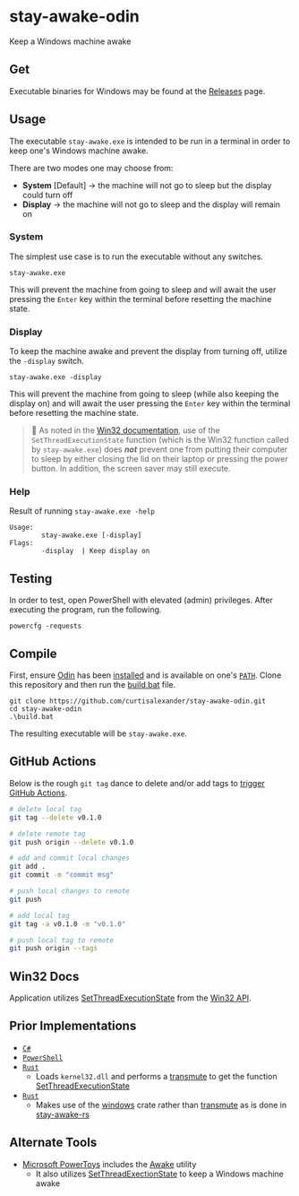 # stay-awake-odin
Keep a Windows machine awake

## Get
Executable binaries for Windows may be found at the [Releases](https://github.com/curtisalexander/stay-awake-odin/releases) page.

## Usage
The executable `stay-awake.exe` is intended to be run in a terminal in order to keep one's Windows machine awake.

There are two modes one may choose from:
- **System** [Default] &rarr; the machine will not go to sleep but the display could turn off
- **Display** &rarr; the machine will not go to sleep and the display will remain on

### System
The simplest use case is to run the executable without any switches.

```pwsh
stay-awake.exe
```

This will prevent the machine from going to sleep and will await the user pressing the `Enter` key within the terminal before resetting the machine state.

### Display
To keep the machine awake and prevent the display from turning off, utilize the `-display` switch.

```pwsh
stay-awake.exe -display
```

This will prevent the machine from going to sleep (while also keeping the display on) and will await the user pressing the `Enter` key within the terminal before resetting the machine state.

> :memo: As noted in the [Win32 documentation](https://docs.microsoft.com/en-us/windows/win32/api/winbase/nf-winbase-setthreadexecutionstate), use of the `SetThreadExecutionState` function (which is the Win32 function called by `stay-awake.exe`) does **_not_** prevent one from putting their computer to sleep by either closing the lid on their laptop or pressing the power button.  In addition, the screen saver may still execute.

### Help
Result of running `stay-awake.exe -help`

```
Usage:
        stay-awake.exe [-display]
Flags:
        -display  | Keep display on
```

## Testing
In order to test, open PowerShell with elevated (admin) privileges. After executing the program, run the following.

```pwsh
powercfg -requests
```

## Compile
First, ensure [Odin](https://odin-lang.org/) has been [installed](https://odin-lang.org/docs/install/) and is available on one's [`PATH`](https://duckduckgo.com/?q=add+to+path+windows&ia=web).  Clone this repository and then run the [build.bat](build.bat) file.
```
git clone https://github.com/curtisalexander/stay-awake-odin.git
cd stay-awake-odin
.\build.bat
```

The resulting executable will be `stay-awake.exe`.

## GitHub Actions
Below is the rough `git tag` dance to delete and/or add tags to [trigger GitHub Actions](https://github.com/curtisalexander/readstat-rs/blob/main/.github/workflows/main.yml#L7-L10).

```sh
# delete local tag
git tag --delete v0.1.0

# delete remote tag
git push origin --delete v0.1.0

# add and commit local changes
git add .
git commit -m "commit msg"

# push local changes to remote
git push

# add local tag
git tag -a v0.1.0 -m "v0.1.0"

# push local tag to remote
git push origin --tags
```

## Win32 Docs
Application utilizes [SetThreadExecutionState](https://docs.microsoft.com/en-us/windows/win32/api/winbase/nf-winbase-setthreadexecutionstate) from the [Win32 API](https://docs.microsoft.com/en-us/windows/win32/).

## Prior Implementations
- [`C#`](https://github.com/curtisalexander/stay-awake-cs)
- [`PowerShell`](https://github.com/curtisalexander/stay-awake-ps)
- [`Rust`](https://github.com/curtisalexander/stay-awake-rs)
    - Loads `kernel32.dll` and performs a [transmute](https://doc.rust-lang.org/stable/std/mem/fn.transmute.html) to get the function [SetThreadExecutionState](https://docs.microsoft.com/en-us/windows/win32/api/winbase/nf-winbase-setthreadexecutionstate)
- [`Rust`](https://github.com/curtisalexander/stay-awake2)
    - Makes use of the [windows](https://crates.io/crates/windows) crate rather than [transmute](https://doc.rust-lang.org/stable/std/mem/fn.transmute.html) as is done in [stay-awake-rs](https://github.com/curtisalexander/stay-awake-rs)

## Alternate Tools
- [Microsoft PowerToys](https://docs.microsoft.com/en-us/windows/powertoys/) includes the [Awake](https://docs.microsoft.com/en-us/windows/powertoys/awake) utility
    - It also utilizes [SetThreadExectionState](https://github.com/microsoft/PowerToys/blob/main/src/modules/awake/Awake/Core/Manager.cs#L108) to keep a Windows machine awake

